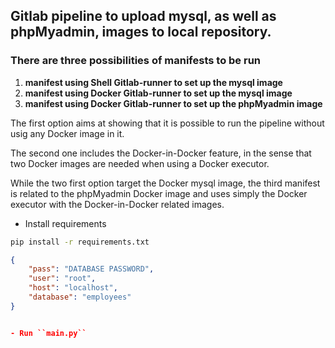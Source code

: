 
## Gitlab pipeline to upload mysql, as well as phpMyadmin, images to local repository.

### There are three possibilities of manifests to be run

1. **manifest using Shell Gitlab-runner to set up the mysql image** 
2. **manifest using Docker Gitlab-runner to set up the mysql image** 
3. **manifest using Docker Gitlab-runner to set up the phpMyadmin image** 

The first option aims at showing that it is possible to run the pipeline without usig any Docker image in it. 

The second one includes the Docker-in-Docker feature, in the sense that two Docker images are needed when using a Docker executor.

While the two first option target the Docker mysql image, the third manifest is related to the phpMyadmin Docker image and uses simply the Docker executor with the Docker-in-Docker related images.


- Install requirements
```sh
pip install -r requirements.txt
```


```json
{
    "pass": "DATABASE PASSWORD",
    "user": "root",
    "host": "localhost",
    "database": "employees"
}


- Run ``main.py``
